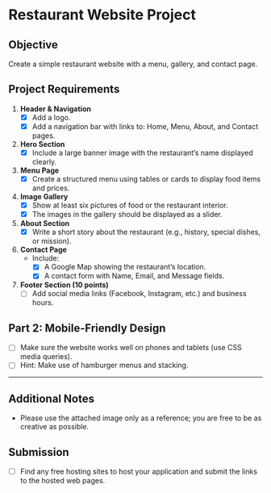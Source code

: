 # Restaurant Website Project

## Objective
Create a simple restaurant website with a menu, gallery, and contact page.

## Project Requirements

1. **Header & Navigation**  
   - [x] Add a logo.  
   - [x] Add a navigation bar with links to: Home, Menu, About, and Contact pages.

2. **Hero Section**  
   - [x] Include a large banner image with the restaurant’s name displayed clearly.

3. **Menu Page**  
   - [x] Create a structured menu using tables or cards to display food items and prices.

4. **Image Gallery**  
   - [x] Show at least six pictures of food or the restaurant interior.  
   - [x] The images in the gallery should be displayed as a slider.

5. **About Section**  
   - [x] Write a short story about the restaurant (e.g., history, special dishes, or mission).

6. **Contact Page**  
   - Include:  
     - [x] A Google Map showing the restaurant’s location.  
     - [x] A contact form with Name, Email, and Message fields.

7. **Footer Section (10 points)**  
   - [ ] Add social media links (Facebook, Instagram, etc.) and business hours.

## Part 2: Mobile-Friendly Design

- [ ] Make sure the website works well on phones and tablets (use CSS media queries).  
- [ ] Hint: Make use of hamburger menus and stacking.

---

## Additional Notes

- Please use the attached image only as a reference; you are free to be as creative as possible.

## Submission

- [ ] Find any free hosting sites to host your application and submit the links to the hosted web pages.
